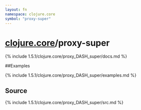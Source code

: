 ```yaml
---
layout: fn
namespace: clojure.core
symbol: "proxy-super"
---
```


# [clojure.core](../)/proxy-super

{% include 1.5.1/clojure.core/proxy_DASH_super/docs.md %}

##Examples

{% include 1.5.1/clojure.core/proxy_DASH_super/examples.md %}
## Source
{% include 1.5.1/clojure.core/proxy_DASH_super/src.md %}

